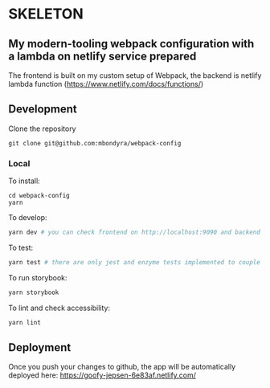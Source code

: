 # SKELETON

## My modern-tooling webpack configuration with a lambda on netlify service prepared

The frontend is built on my custom setup of Webpack,
the backend is netlify lambda function (https://www.netlify.com/docs/functions/)

## Development

Clone the repository

```
git clone git@github.com:mbondyra/webpack-config
```

### Local

To install:

```
cd webpack-config
yarn
```

To develop:

```bash
yarn dev # you can check frontend on http://localhost:9090 and backend on http://localhost:9000/.netlify/functions/homecards
```

To test:

```bash
yarn test # there are only jest and enzyme tests implemented to couple of components
```

To run storybook:

```bash
yarn storybook
```

To lint and check accessibility:

```bash
yarn lint
```

## Deployment

Once you push your changes to github, the app will be automatically deployed here:
https://goofy-jepsen-6e83af.netlify.com/
